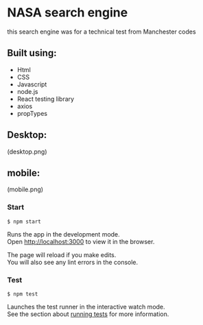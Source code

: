 # NASA search engine
this search engine was for a technical test from Manchester codes

## Built using:
- Html
- CSS
- Javascript
- node.js
- React testing library
- axios
- propTypes 

## Desktop:
(desktop.png)

## mobile:
(mobile.png)

### Start

`$ npm start`

Runs the app in the development mode.\
Open [http://localhost:3000](http://localhost:3000) to view it in the browser.

The page will reload if you make edits.\
You will also see any lint errors in the console.

### Test

`$ npm test`

Launches the test runner in the interactive watch mode.\
See the section about [running tests](https://facebook.github.io/create-react-app/docs/running-tests) for more information.



